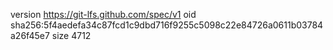 version https://git-lfs.github.com/spec/v1
oid sha256:5f4aedefa34c87fcd1c9dbd716f9255c5098c22e84726a0611b03784a26f45e7
size 4712

